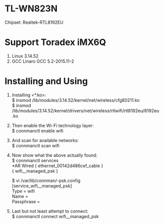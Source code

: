 # TL-WN823N
Chipset: Realtek-RTL8192EU  

# Support Toradex iMX6Q
1. Linux 3.14.52  
2. GCC Linaro GCC 5.2-2015.11-2  

# Installing and Using

1. Installing <*.ko>:  
    $ insmod /lib/modules/3.14.52/kernel/net/wireless/cfg80211.ko  
    $ insmod /lib/modules/3.14.52/kernel/drivers/net/wireless/rtlwifi/rtl8192eu/8192eu.ko  

2. Then enable the Wi-Fi technology layer:  
    $ connmanctl enable wifi  

3. And scan for available networks:  
    $ connmanctl scan wifi  

4. Now show what the above actually found:  
    $ connmanctl services  
        *AR Wired            { ethernet_00142d486cef_cable }  
        <SSID>               { wifi_<HASH>_managed_psk }  

    $ vi /var/lib/connman/<SSID>-psk.config  
    [service_wifi_<HASH>_managed_psk]  
    Type = wifi  
    Name = <SSID>  
    Passphrase = <PASSPHRASE>  

5. Last but not least attempt to connect:  
    $ connmanctl connect wifi_<HASH>_managed_psk  


